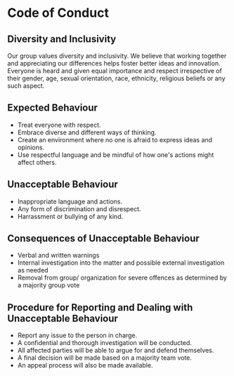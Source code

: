 # Code of Conduct

## Diversity and Inclusivity

Our group values diversity and inclusivity. We believe that working together and appreciating our differences helps foster better ideas and innovation. Everyone is heard and given equal importance and respect irrespective of their gender, age, sexual orientation, race, ethnicity, religious beliefs or any such aspect.

## Expected Behaviour

- Treat everyone with respect.
- Embrace diverse and different ways of thinking.
- Create an environment where no one is afraid to express ideas and opinions.
- Use respectful language and be mindful of how one's actions might affect others.

## Unacceptable Behaviour

- Inappropriate language and actions.
- Any form of discrimination and disrespect.
- Harrassment or bullying of any kind.

## Consequences of Unacceptable Behaviour

- Verbal and written warnings
- Internal investigation into the matter and possible external investigation as needed
- Removal from group/ organization for severe offences as determined by a majority group vote

## Procedure for Reporting and Dealing with Unacceptable Behaviour

- Report any issue to the person in charge.
- A confidential and thorough investigation will be conducted.
- All affected parties will be able to argue for and defend themselves.
- A final decision will be made based on a majority team vote.
- An appeal process will also be made available.
